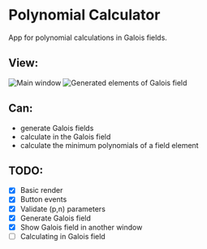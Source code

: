 # Polynomial Calculator

App for polynomial calculations in Galois fields.

## View:
![Main window](https://site-402.s3.eu-north-1.amazonaws.com/defaults/main-1.png)
![Generated elements of Galois field](https://site-402.s3.eu-north-1.amazonaws.com/defaults/table.png)

## Can:
 - generate Galois fields
 - calculate in the Galois field
 - calculate the minimum polynomials of a field element

## TODO:
- [x] Basic render
- [x] Button events
- [x] Validate (p,n) parameters
- [x] Generate Galois field
- [x] Show Galois field in another window
- [ ] Calculating in Galois field
